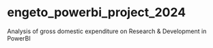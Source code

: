 # engeto_powerbi_project_2024
Analysis of gross domestic expenditure on Research &amp; Development in PowerBI

